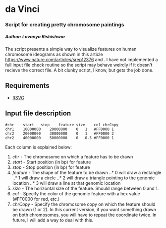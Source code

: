 # da Vinci

### Script for creating pretty chromosome paintings

##### Author: Lavanya Rishishwar

The script presents a simple way to visualize features on human chromosome ideograms as shown in this article https://www.nature.com/articles/srep12376 and .  I have not implemented a full input file check routine so the script may behave weirdly if it doesn't recieve the correct file.  A bit clunky script, I know, but gets the job done.

## Requirements
* [RSVG](https://developer.gnome.org/rsvg/stable/)

## Input file description 
```
#chr	start	stop	feature	size	col	chrCopy
chr1	10000000	20000000	0	1	#FF0000	1
chr2	20000000	30000000	0	1	#FF0000	2
chr2	40000000	50000000	0	0.5	#FF0000	1
```

Each column is explained below:
1. *chr* - The chromosome on which a feature has to be drawn
2. *start* - Start position (in bp) for feature
3. *stop* - Stop position (in bp) for feature
4. *feature* - The shape of the feature to be drawn
..* 0 will draw a rectangle
..* 1 will draw a circle
..* 2 will draw a triangle pointing to the genomic location
..* 3 will draw a line at that genomic location
5. *size* - The horizontal size of the feature. Should range between 0 and 1.
6. *col* - Specify the color of the genomic feature with a hex value (#FF0000 for red, etc.)
7. *chrCopy* - Specify the chromosome copy on which the feature should be drawn (1 or 2).  In this current version, if you want something drawn on both chromosomes, you will have to repeat the coordinate twice.  In future, I will add a way to deal with this.
